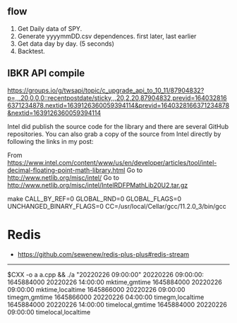 ## flow
1. Get Daily data of SPY. 
1. Generate yyyymmDD.csv dependences. first later, last earlier
1. Get data day by day. (5 seconds)
1. Backtest.


## IBKR API compile

https://groups.io/g/twsapi/topic/c_upgrade_api_to_10_11/87904832?p=,,,20,0,0,0::recentpostdate/sticky,,,20,2,20,87904832,previd=1640328166371234878,nextid=1639126360059394114&previd=1640328166371234878&nextid=1639126360059394114

Intel did publish the source code for the library and there are several GitHub repositories. You can also grab a copy of the source from Intel directly by following the links in my post:

From https://www.intel.com/content/www/us/en/developer/articles/tool/intel-decimal-floating-point-math-library.html
Go to http://www.netlib.org/misc/intel/
Go to http://www.netlib.org/misc/intel/IntelRDFPMathLib20U2.tar.gz

make CALL_BY_REF=0 GLOBAL_RND=0 GLOBAL_FLAGS=0 UNCHANGED_BINARY_FLAGS=0 CC=/usr/local/Cellar/gcc/11.2.0_3/bin/gcc

# Redis

- https://github.com/sewenew/redis-plus-plus#redis-stream

-----------------------------------
 $CXX -o a a.cpp && ./a "20220226  09:00:00"
20220226  09:00:00:
1645884000	20220226   14:00:00	mktime,gmtime
1645884000	20220226   09:00:00	mktime,localtime
1645866000	20220226   09:00:00	timegm,gmtime
1645866000	20220226   04:00:00	timegm,localtime
1645884000	20220226   14:00:00	timelocal,gmtime
1645884000	20220226   09:00:00	timelocal,localtime
